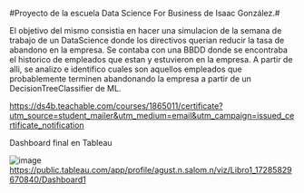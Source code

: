 #Proyecto de la escuela Data Science For Business de Isaac González.#

El objetivo del mismo consistia en hacer una simulacion de la semana de trabajo de un DataScience donde los directivos querian reducir la tasa de abandono en la empresa. 
Se contaba con una BBDD donde se encontraba el historico de empleados que estan y estuvieron en la empresa. 
A partir de alli, se analizo e identifico cuales son aquellos empleados que probablemente terminen abandonando la empresa a partir de un DecisionTreeClassifier de ML.

https://ds4b.teachable.com/courses/1865011/certificate?utm_source=student_mailer&utm_medium=email&utm_campaign=issued_certificate_notification

Dashboard final en Tableau

![image](https://github.com/user-attachments/assets/246709f5-4b32-43d2-8c56-dbf13b3e6eb7)
https://public.tableau.com/app/profile/agust.n.salom.n/viz/Libro1_17285829670840/Dashboard1
